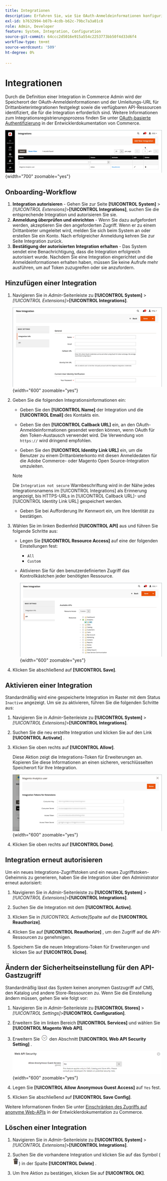```yaml
---
title: Integrationen
description: Erfahren Sie, wie Sie OAuth-Anmeldeinformationen konfigurieren und die Umleitungs-URL für Drittanbieterintegrationen verwenden.
exl-id: b7632994-b07b-4cdb-b62c-79bc7a3a01c8
role: Admin, Developer
feature: System, Integration, Configuration
source-git-commit: 64ccc2d5016e915a554c2253773bb50f4d33d6f4
workflow-type: tm+mt
source-wordcount: '509'
ht-degree: 0%

---
```


# Integrationen

Durch die Definition einer Integration in Commerce Admin wird der Speicherort der OAuth-Anmeldeinformationen und der Umleitungs-URL für Drittanbieterintegrationen festgelegt sowie die verfügbaren API-Ressourcen identifiziert, die für die Integration erforderlich sind. Weitere Informationen zum Integrationsregistrierungsprozess finden Sie unter [OAuth-basierte Authentifizierung](https://developer.adobe.com/commerce/webapi/get-started/authentication/gs-authentication-oauth/) in der Entwicklerdokumentation von Commerce.

![Integrationen](./assets/integrations.png){width="700" zoomable="yes"}

## Onboarding-Workflow

1. **Integration autorisieren** - Gehen Sie zur Seite **[!UICONTROL System]** > _[!UICONTROL Extensions]_>**[!UICONTROL Integrations]**, suchen Sie die entsprechende Integration und autorisieren Sie sie.
1. **Anmeldung überprüfen und einrichten** - Wenn Sie dazu aufgefordert werden, akzeptieren Sie den angeforderten Zugriff. Wenn er zu einem Drittanbieter umgeleitet wird, melden Sie sich beim System an oder erstellen Sie ein Konto. Nach erfolgreicher Anmeldung kehren Sie zur Seite Integration zurück.
1. **Bestätigung der autorisierten Integration erhalten** - Das System sendet eine Benachrichtigung, dass die Integration erfolgreich autorisiert wurde. Nachdem Sie eine Integration eingerichtet und die Anmeldeinformationen erhalten haben, müssen Sie keine Aufrufe mehr ausführen, um auf Token zuzugreifen oder sie anzufordern.

## Hinzufügen einer Integration

1. Navigieren Sie in _Admin_-Seitenleiste zu **[!UICONTROL System]** > _[!UICONTROL Extensions]_>**[!UICONTROL Integrations]**.

   ![Neue Integration](./assets/integration-new.png){width="600" zoomable="yes"}

1. Geben Sie die folgenden Integrationsinformationen ein:

   - Geben Sie den **[!UICONTROL Name]** der Integration und die **[!UICONTROL Email]** des Kontakts ein.

   - Geben Sie den **[!UICONTROL Callback URL]** ein, an den OAuth-Anmeldeinformationen gesendet werden können, wenn OAuth für den Token-Austausch verwendet wird. Die Verwendung von `https://` wird dringend empfohlen.

   - Geben Sie den **[!UICONTROL Identity Link URL]** ein, um die Benutzer zu einem Drittanbieterkonto mit diesen Anmeldedaten für die Adobe Commerce- oder Magento Open Source-Integration umzuleiten.

   >[!NOTE]
   >
   > Die `Integration not secure` Warnbeschriftung wird in der Nähe jedes Integrationsnamens im [!UICONTROL Integrations] als Erinnerung angezeigt, bis HTTPS-URLs in [!UICONTROL Callback URL]- und [!UICONTROL Identity Link URL] gespeichert werden.

   - Geben Sie bei Aufforderung Ihr Kennwort ein, um Ihre Identität zu bestätigen.

1. Wählen Sie im linken Bedienfeld **[!UICONTROL API]** aus und führen Sie folgende Schritte aus:

   - Legen Sie **[!UICONTROL Resource Access]** auf eine der folgenden Einstellungen fest:

      - `All`
      - `Custom`

   - Aktivieren Sie für den benutzerdefinierten Zugriff das Kontrollkästchen jeder benötigten Ressource.

     ![Integrationen - verfügbare API](./assets/integrations-available-api.png){width="600" zoomable="yes"}

1. Klicken Sie abschließend auf **[!UICONTROL Save]**.

## Aktivieren einer Integration

Standardmäßig wird eine gespeicherte Integration im Raster mit dem Status `Inactive` angezeigt. Um sie zu aktivieren, führen Sie die folgenden Schritte aus:

1. Navigieren Sie in _Admin_-Seitenleiste zu **[!UICONTROL System]** > _[!UICONTROL Extensions]_>**[!UICONTROL Integrations]**.

1. Suchen Sie die neu erstellte Integration und klicken Sie auf den Link **[!UICONTROL Activate]** .

1. Klicken Sie oben rechts auf **[!UICONTROL Allow]**.

   Diese Aktion zeigt die Integrations-Token für Erweiterungen an. Kopieren Sie diese Informationen an einen sicheren, verschlüsselten Speicherort für Ihre Integration.

   ![Integrations-Token für Erweiterungen](./assets/integration-tokens-for-extensions.png){width="600" zoomable="yes"}

1. Klicken Sie oben rechts auf **[!UICONTROL Done]**.

## Integration erneut autorisieren

Um ein neues Integrations-Zugriffstoken und ein neues Zugriffstoken-Geheimnis zu generieren, haben Sie die Integration über den Administrator erneut autorisiert:

1. Navigieren Sie in _Admin_-Seitenleiste zu **[!UICONTROL System]** > _[!UICONTROL Extensions]_>**[!UICONTROL Integrations]**.

1. Suchen Sie die Integration mit dem **[!UICONTROL Active]**.

1. Klicken Sie in _[!UICONTROL Activate]_&#x200B;Spalte auf die **[!UICONTROL Reauthorize]**.

1. Klicken Sie auf **[!UICONTROL Reauthorize]** , um den Zugriff auf die API-Ressourcen zu genehmigen.

1. Speichern Sie die neuen Integrations-Token für Erweiterungen und klicken Sie auf **[!UICONTROL Done]**.

## Ändern der Sicherheitseinstellung für den API-Gastzugriff

Standardmäßig lässt das System keinen anonymen Gastzugriff auf CMS, den Katalog und andere Store-Ressourcen zu. Wenn Sie die Einstellung ändern müssen, gehen Sie wie folgt vor:

1. Navigieren Sie in _Admin_-Seitenleiste zu **[!UICONTROL Stores]** > _[!UICONTROL Settings]_>**[!UICONTROL Configuration]**.

1. Erweitern Sie im linken Bereich **[!UICONTROL Services]** und wählen Sie **[!UICONTROL Magento Web API]**.

1. Erweitern Sie ![Erweiterungsauswahl](../assets/icon-display-expand.png) den Abschnitt **[!UICONTROL Web API Security Setting]** .

   ![Services-Konfiguration - Web-API-Sicherheitseinstellungen](../configuration-reference/services/assets/web-api-security.png){width="600" zoomable="yes"}

1. Legen Sie **[!UICONTROL Allow Anonymous Guest Access]** auf `Yes` fest.

1. Klicken Sie abschließend auf **[!UICONTROL Save Config]**.

Weitere Informationen finden Sie unter [Einschränken des Zugriffs auf anonyme Web-APIs](https://developer.adobe.com/commerce/webapi/rest/use-rest/anonymous-api-security/) in der Entwicklerdokumentation zu Commerce.

## Löschen einer Integration

1. Navigieren Sie in _Admin_-Seitenleiste zu **[!UICONTROL System]** > _[!UICONTROL Extensions]_>**[!UICONTROL Integrations]**.

1. Suchen Sie die vorhandene Integration und klicken Sie auf das Symbol ( ![Papierkorb-](../assets/icon-delete-trashcan-solid.png)) in der Spalte **[!UICONTROL Delete]** .

1. Um Ihre Aktion zu bestätigen, klicken Sie auf **[!UICONTROL OK]**.
